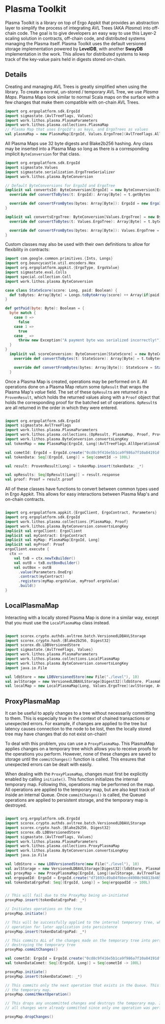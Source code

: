 # Plasma Toolkit
Plasma Toolkit is a library on top of Ergo Appkit that provides an abstraction layer to simplify
the process of integrating AVL Trees (AKA *Plasma*) into off-chain code. The goal is to give developers an easy way 
to use this Layer-2 scaling solution in contracts, off-chain code, and distributed systems managing the
Plasma itself. Plasma Toolkit uses the default versioned storage implementation powered by **LevelDB**, with
another **SwayDB** implementation in the work. This allows
for distributed systems to keep track of the key-value pairs held in digests stored on-chain.

## Details

Creating and managing AVL Trees is greatly simplified when using the library. To create a normal,
un-stored / temporary AVL Tree, we use *Plasma Maps*. Plasma Maps look similar to normal Scala maps on the surface
with a few changes that make them compatible with on-chain AVL Trees.

```scala
import org.ergoplatform.sdk.ErgoId
import sigmastate.{AvlTreeFlags, Values}
import work.lithos.plasma.PlasmaParameters
import work.lithos.plasma.collections.PlasmaMap
// Plasma Map that uses ErgoId's as keys, and ErgoTrees as values
val plasmaMap = new PlasmaMap[ErgoId, Values.ErgoTree](AvlTreeFlags.AllOperationsAllowed, PlasmaParameters.default)
```

All Plasma Maps use 32 byte digests and Blake2b256 hashing. Any class may be inserted into a Plasma Map
so long as there is a corresponding implicit `ByteConversion` for that class.

```scala
import org.ergoplatform.sdk.ErgoId
import sigmastate.Values
import sigmastate.serialization.ErgoTreeSerializer
import work.lithos.plasma.ByteConversion

// Default ByteConversions for ErgoId and ErgoTree
implicit val convertsId: ByteConversion[ErgoId] = new ByteConversion[ErgoId] {
  override def convertToBytes(t: ErgoId): Array[Byte] = t.getBytes

  override def convertFromBytes(bytes: Array[Byte]): ErgoId = new ErgoId(bytes)
}

implicit val convertsErgoTree: ByteConversion[Values.ErgoTree] = new ByteConversion[Values.ErgoTree] {
  override def convertToBytes(t: Values.ErgoTree): Array[Byte] = t.bytes

  override def convertFromBytes(bytes: Array[Byte]): Values.ErgoTree = ErgoTreeSerializer.DefaultSerializer.deserializeErgoTree(bytes)
}
```

Custom classes may also be used with their own definitions to allow for flexibility in contracts:

```scala
import com.google.common.primitives.{Ints, Longs}
import org.bouncycastle.util.encoders.Hex
import org.ergoplatform.appkit.{ErgoType, ErgoValue}
import sigmastate.eval.Colls
import special.collection.Coll
import work.lithos.plasma.ByteConversion

case class StateScore(score: Long, paid: Boolean) {
  def toBytes: Array[Byte] = Longs.toByteArray(score) ++ Array(if(paid) 1.toByte else 0.toByte)
}

def getPaid(byte: Byte): Boolean = {
  byte match {
    case 0 =>
      false
    case 1 =>
      true
    case _ =>
      throw new Exception("A payment byte was serialized incorrectly!")
  }
}
  implicit val scoreConversion: ByteConversion[StateScore] = new ByteConversion[StateScore] {
    override def convertToBytes(t: StateScore): Array[Byte] = t.toBytes

    override def convertFromBytes(bytes: Array[Byte]): StateScore = StateScore(Longs.fromByteArray(bytes.slice(0, 8)), getPaid(bytes.slice(8, 9).head))
  }
```

Once a Plasma Map is created, operations may be performed on it. All operations done on a Plasma Map
return some `OpResult` that wraps the Plasma Map's *value* field. The set of these `OpResult`s
are returned in a `ProvenResult`, which holds the returned values along with a `Proof` object that holds
the corresponding proof for the batched set of operations. `OpResult`s are all returned in the order in 
which they were entered.

```scala

import org.ergoplatform.sdk.ErgoId
import sigmastate.AvlTreeFlags
import work.lithos.plasma.PlasmaParameters
import work.lithos.plasma.collections.{OpResult, PlasmaMap, Proof, ProvenResult}
import work.lithos.plasma.ByteConversion.convertsLongKey
val tokenMap = new PlasmaMap[ErgoId, Long](AvlTreeFlags.AllOperationsAllowed, PlasmaParameters.default)

val cometId: ErgoId = ErgoId.create("0cd8c9f416e5b1ca9f986a7f10a84191dfb85941619e49e53c0dc30ebf83324b")
val tokenData: Seq[(ErgoId, Long)] = Seq(cometId -> 100L)

val result: ProvenResult[Long] = tokenMap.insert(tokenData: _*)

val opResults: Seq[OpResult[Long]] = result.response
val proof: Proof = result.proof

```

All of these classes have functions to convert between common types used in Ergo Appkit. This allows for easy
interactions between Plasma Map's and on-chain contracts.

```scala

import org.ergoplatform.appkit.{ErgoClient, ErgoContract, Parameters}
import org.ergoplatform.sdk.ErgoId
import work.lithos.plasma.collections.{PlasmaMap, Proof}
import work.lithos.plasma.ByteConversion.convertsLongKey
implicit val ergoClient: ErgoClient
implicit val myContract: ErgoContract
implicit val myMap: PlasmaMap[ErgoId, Long]
implicit val myProof: Proof
ergoClient.execute {
  ctx =>
    val txB = ctx.newTxBuilder()
    val outB = txB.outBoxBuilder()
    val outBox = outB
      .value(Parameters.OneErg)
      .contract(myContract)
      .registers(myMap.ergoValue, myProof.ergoValue)
      .build()
}
```
## LocalPlasmaMap
Interacting with a locally stored Plasma Map is done in a similar way, except that you must use the
`LocalPlasmaMap` class instead.

```scala

import scorex.crypto.authds.avltree.batch.VersionedLDBAVLStorage
import scorex.crypto.hash.{Blake2b256, Digest32}
import scorex.db.LDBVersionedStore
import sigmastate.{AvlTreeFlags, Values}
import work.lithos.plasma.PlasmaParameters
import work.lithos.plasma.collections.LocalPlasmaMap
import work.lithos.plasma.ByteConversion.convertsLongKey
import java.io.File

val ldbStore = new LDBVersionedStore(new File("./level"), 10)
val avlStorage = new VersionedLDBAVLStorage[Digest32](ldbStore, PlasmaParameters.default.toNodeParams)(Blake2b256)
val localMap = new LocalPlasmaMap[Long, Values.ErgoTree](avlStorage, AvlTreeFlags.AllOperationsAllowed, PlasmaParameters.default)
```

## ProxyPlasmaMap

It can be useful to apply changes to a tree without necessarily committing to them. This is especially
true in the context of chained transactions or unexpected errors. For example, if changes are applied to the
tree but latency causes connection to the node to be lost, then the locally stored tree may have changes
that do not exist on-chain!

To deal with this problem, you can use a `ProxyPlasmaMap`. This PlasmaMap applies changes on a temporary
tree which allows you to receive proofs for the operations you perform. However, none of these changes
are saved to storage until the `commitChanges()` function is called. This ensures that unexpected errors
can be dealt with easily.

When dealing with the `ProxyPlasmaMap`, changes must first be explicitly enabled by calling
`initiate()`. This function initializes the internal temporary map. Following this, operations
may be performed on the map. All operations are applied to the temporary map, but are also kept
track of inside an internal Queue. Once `commitChanges()` is called, the Queued operations are applied
to persistent storage, and the temporary map is destroyed.

```scala

import org.ergoplatform.sdk.ErgoId
import scorex.crypto.authds.avltree.batch.VersionedLDBAVLStorage
import scorex.crypto.hash.{Blake2b256, Digest32}
import scorex.db.LDBVersionedStore
import sigmastate.{AvlTreeFlags, Values}
import work.lithos.plasma.PlasmaParameters
import work.lithos.plasma.collections.ProxyPlasmaMap
import work.lithos.plasma.ByteConversion.convertsLongKey
import java.io.File

val ldbStore = new LDBVersionedStore(new File("./level"), 10)
val avlStorage = new VersionedLDBAVLStorage[Digest32](ldbStore, PlasmaParameters.default.toNodeParams)(Blake2b256)
val proxyMap = new ProxyPlasmaMap[ErgoId, Long](avlStorage, AvlTreeFlags.AllOperationsAllowed, PlasmaParameters.default)
val ergopadId: ErgoId = ErgoId.create("d71693c49a84fbbecd4908c94813b46514b18b67a99952dc1e6e4791556de413")
val tokenDataErgoPad: Seq[(ErgoId, Long)] = Seq(ergopadId -> 100L)


// This will fail due to the ProxyMap being un-initiated
proxyMap.insert(tokenDataErgoPad: _*)

// Initiates operations on the tree
proxyMap.initiate()

// This will be successfully applied to the internal temporary tree, while also queueing this
// operation for later application into persistence
proxyMap.insert(tokenDataErgoPad: _*)

// This commits ALL of the changes made on the temporary tree into persistent storage, while also
// destroying the temporary tree
proxyMap.commitChanges()

val cometId: ErgoId = ErgoId.create("0cd8c9f416e5b1ca9f986a7f10a84191dfb85941619e49e53c0dc30ebf83324b")
val tokenDataComet: Seq[(ErgoId, Long)] = Seq(cometId -> 100L)

proxyMap.initiate()
proxyMap.insert(tokenDataComet: _*)

// This commits only the next operation that exists in the Queue. This does NOT destroy
// the temporary map.
proxyMap.commitNextOperation()

// This drops any uncommitted changes and destroys the temporary map. In this case,
// all changes were already committed since only one operation was performed.

proxyMap.dropChanges()
```

